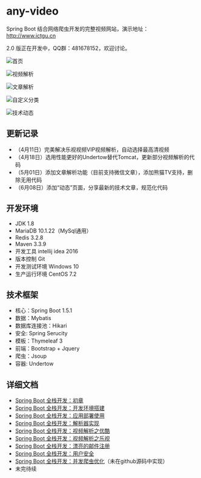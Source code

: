 # any-video
Spring Boot 结合网络爬虫开发的完整视频网站，演示地址：http://www.ictgu.cn

2.0 版正在开发中，QQ群：481678152，欢迎讨论。

![首页](http://upload-images.jianshu.io/upload_images/3424642-a987228814be7597.png?imageMogr2/auto-orient/strip%7CimageView2/2/w/1240)


![视频解析](http://upload-images.jianshu.io/upload_images/3424642-bebdcd80a5f7b68e.png?imageMogr2/auto-orient/strip%7CimageView2/2/w/1240)


![文章解析](http://upload-images.jianshu.io/upload_images/3424642-570107d139619963.png?imageMogr2/auto-orient/strip%7CimageView2/2/w/1240)


![自定义分类](http://upload-images.jianshu.io/upload_images/3424642-3dd5ad72e1c9d352.png?imageMogr2/auto-orient/strip%7CimageView2/2/w/1240)

![技术动态](http://upload-images.jianshu.io/upload_images/3424642-0e28b6c0d9058c89.png?imageMogr2/auto-orient/strip%7CimageView2/2/w/1240)


更新记录
-------
- （4月11日）完美解决乐视视频VIP视频解析，自动选择最高清视频
- （4月18日）选用性能更好的Undertow替代Tomcat，更新部分视频解析的代码
- （5月01日）添加文章解析功能（目前支持微信文章），添加熊猫TV支持，删除无用代码
- （6月08日）添加“动态”页面，分享最新的技术文章，规范化代码

开发环境
-------
- JDK 1.8
- MariaDB 10.1.22（MySql通用）
- Redis 3.2.8
- Maven 3.3.9
- 开发工具 intellij idea 2016
- 版本控制 Git
- 开发测试环境 Windows 10
- 生产运行环境 CentOS 7.2

技术框架
------
- 核心：Spring Boot 1.5.1
- 数据：Mybatis
- 数据库连接池：Hikari
- 安全: Spring Serucity
- 模板：Thymeleaf 3
- 前端：Bootstrap  + Jquery
- 爬虫：Jsoup
- 容器: Undertow

详细文档
----
- [Spring Boot 全栈开发：初章](http://www.jianshu.com/p/aff05f5bd8a1)
- [Spring Boot 全栈开发：开发环境搭建](http://www.jianshu.com/p/8a9ed762caf7)
- [Spring Boot 全栈开发：应用部署使用](http://www.jianshu.com/p/cde6027c5f9a)
- [Spring Boot 全栈开发：解析器实现](http://www.jianshu.com/p/ab4f7415491b)
- [Spring Boot 全栈开发：视频解析之优酷](http://www.jianshu.com/p/23292186e972)
- [Spring Boot 全栈开发：视频解析之乐视](http://www.jianshu.com/p/e521d989068d)
- [Spring Boot 全栈开发：漂亮的邮件注册](http://www.jianshu.com/p/927e179a747a)
- [Spring Boot 全栈开发：用户安全](http://www.jianshu.com/p/c883b86c34fa)
- [Spring Boot 全栈开发：并发爬虫优化](http://www.jianshu.com/p/2c39c7e7847a)（未在github源码中实现）
- 未完待续
